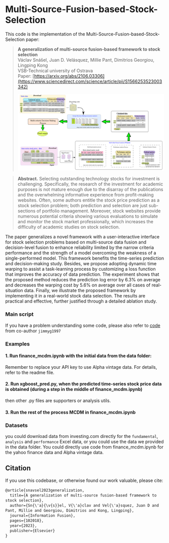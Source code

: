 # Multi-Source-Fusion-based-Stock-Selection

This code is the implementation of the Multi-Source-Fusion-based-Stock-Selection paper: 

> **A generalization of multi-source fusion-based framework to stock selection**\
> Václav Snášel, Juan D. Velásquez, Millie Pant, Dimitrios Georgiou, Lingping Kong\
> VSB-Technical university of Ostrava\
> Paper: [https://arxiv.org/abs/2106.03306](https://www.sciencedirect.com/science/article/pii/S1566253523003342)
>
> ![Data fusion](/images/datafusion.png " multi-source fusion")

> **Abstract.** Selecting outstanding technology stocks for investment is challenging. Specifically, the research of the investment for academic purposes is not mature enough due to the disarray of the publications and the overwhelming informative experience from profit-making websites. Often, some authors entitle the stock price prediction as a stock selection problem; both prediction and selection are just sub-sections of portfolio management. Moreover, stock websites provide numerous potential criteria showing various evaluations to simulate and monitor the stock market professionally, which increases the difficulty of academic studies on stock selection. 

The paper generalizes a novel framework with a user-interactive interface for stock selection problems based on multi-source data fusion and decision-level fusion to enhance reliability limited by the narrow criteria performance and the strength of a model overcoming the weakness of a single-performed model. This framework benefits the time-series prediction and decision-making study. Besides, we propose adopting dynamic time warping to assist a task-learning process by customizing a loss function that improves the accuracy of data prediction. The experiment shows that the proposed method reduces the prediction log error by 6.3\% on average and decreases the warping cost by 5.6\% on average over all cases of real-situation data. Finally, we illustrate the proposed framework by implementing it in a real-world stock data selection. The results are practical and effective, further justified through a detailed ablation study. 

### Main script

If you have a problem understanding some code, please also refer to [code](https://github.com/jimmyg1997/NTUA-Multi-Criteria-Decision-Analysis) from co-author ```jimmyg1997```

### Examples

#### 1. Run finance_mcdm.ipynb with the initial data from the data folder:
  Remember to replace your API key to use Alpha vintage data. For details, refer to the readme file.
#### 2. Run xgboost_pred.py, when the predicted time-series stock price data is obtained (during a step in the middle of  finance_mcdm.ipynb)
 then other .py files are supporters or analysis utils.
 #### 3. Run the rest of the process MCDM in finance_mcdm.ipynb
 
### Datasets
 you could download data from investing.com directly for the ```fundamental```, ```analysis``` and ```performance``` Excel data, or you could use the data we provided in the data folder. 
 You could directly use code from finance_mcdm.ipynb for the yahoo finance data and Alpha vintage data.

 ## Citation
If you use this codebase, or otherwise found our work valuable, please cite:
```
@article{snavsel2023generalization,
  title={A generalization of multi-source fusion-based framework to stock selection},
  author={Sn{\'a}{\v{s}}el, V{\'a}clav and Vel{\'a}squez, Juan D and Pant, Millie and Georgiou, Dimitrios and Kong, Lingping},
  journal={Information Fusion},
  pages={102018},
  year={2023},
  publisher={Elsevier}
}
```
 

